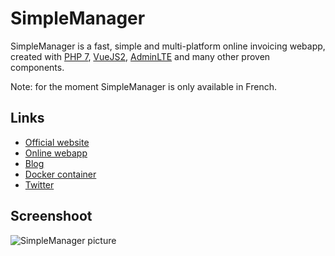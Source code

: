 # SimpleManager

SimpleManager is a fast, simple and multi-platform online invoicing webapp, created
with [PHP 7](https://github.com/php), [VueJS2](https://github.com/vuejs),
[AdminLTE](https://github.com/almasaeed2010/AdminLTE) and many other proven components.

Note: for the moment SimpleManager is only available in French.

## Links

* [Official website](https://www.simplemanager.org)
* [Online webapp](https://www.simplemanager.fr)
* [Blog](https://blog.simplemanager.org)
* [Docker container](https://github.com/simplemanager/simplemanager-docker)
* [Twitter](https://twitter.com/simplemanagerfr)

## Screenshoot

![SimpleManager picture](https://blog.simplemanager.org/wp-content/uploads/2017/11/sma-factures.png)

